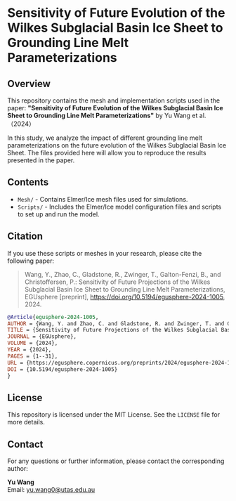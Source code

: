 
# Sensitivity of Future Evolution of the Wilkes Subglacial Basin Ice Sheet to Grounding Line Melt Parameterizations

## Overview

This repository contains the mesh and implementation scripts used in the paper: **"Sensitivity of Future Evolution of the Wilkes Subglacial Basin Ice Sheet to Grounding Line Melt Parameterizations"** by Yu Wang et al.（2024）

In this study, we analyze the impact of different grounding line melt parameterizations on the future evolution of the Wilkes Subglacial Basin Ice Sheet. The files provided here will allow you to reproduce the results presented in the paper.

## Contents

- `Mesh/` - Contains Elmer/Ice mesh files used for simulations.
- `Scripts/` - Includes the Elmer/Ice model configuration files and scripts to set up and run the model.


## Citation

If you use these scripts or meshes in your research, please cite the following paper:

> Wang, Y., Zhao, C., Gladstone, R., Zwinger, T., Galton-Fenzi, B., and Christoffersen, P.: Sensitivity of Future Projections of the Wilkes Subglacial Basin Ice Sheet to Grounding Line Melt Parameterizations, EGUsphere [preprint], https://doi.org/10.5194/egusphere-2024-1005, 2024.

```bibtex
@Article{egusphere-2024-1005,
AUTHOR = {Wang, Y. and Zhao, C. and Gladstone, R. and Zwinger, T. and Galton-Fenzi, B. and Christoffersen, P.},
TITLE = {Sensitivity of Future Projections of the Wilkes Subglacial Basin Ice Sheet to Grounding Line Melt Parameterizations},
JOURNAL = {EGUsphere},
VOLUME = {2024},
YEAR = {2024},
PAGES = {1--31},
URL = {https://egusphere.copernicus.org/preprints/2024/egusphere-2024-1005/},
DOI = {10.5194/egusphere-2024-1005}
}
```

## License

This repository is licensed under the MIT License. See the `LICENSE` file for more details.

## Contact

For any questions or further information, please contact the corresponding author:

**Yu Wang**  
Email: [yu.wang0@utas.edu.au](mailto:yu.wang0@utas.edu.au)
